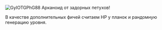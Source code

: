 ![GyIOTGPhG88](https://github.com/user-attachments/assets/06c4979a-29e0-45fe-ac3e-fd61bd1fefb6)
Арканоид от задорных петухов!

В качестве дополнительных фичей считаем HP у планок и рандомную генерацию уровня.
